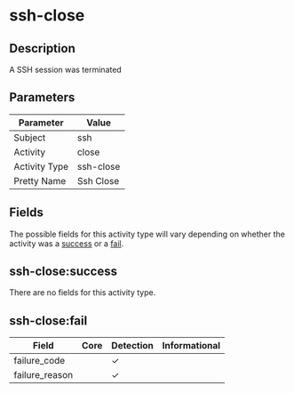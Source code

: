 ssh-close
=========

Description
-----------
A SSH session was terminated

Parameters
----------
| Parameter     | Value     |
| ------------- | --------- |
| Subject       | ssh       |
| Activity      | close     |
| Activity Type | ssh-close |
| Pretty Name   | Ssh Close |


Fields
------

The possible fields for this activity type will vary depending on whether the activity was a [success](#ssh-closesuccess) or a [fail](#ssh-closefail).


ssh-close:success
-----------------

There are no fields for this activity type.


ssh-close:fail
--------------

| Field          | Core | Detection | Informational |
| -------------- | ---- | --------- | ------------- |
| failure_code   |      | &#10003;  |               |
| failure_reason |      | &#10003;  |               |